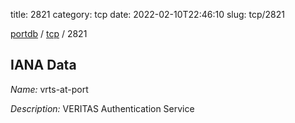 title: 2821
category: tcp
date: 2022-02-10T22:46:10
slug: tcp/2821

[portdb](/) / [tcp](/category/tcp.html) / 2821


## IANA Data

_Name:_ vrts-at-port

_Description:_ VERITAS Authentication Service

